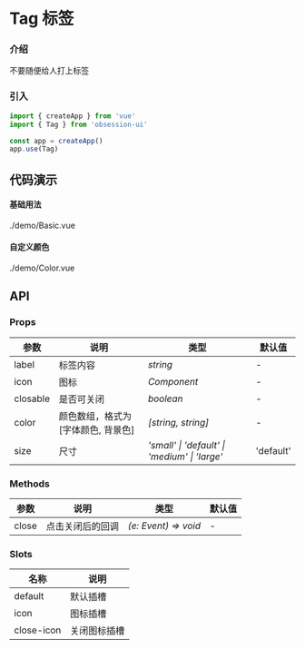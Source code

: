 # Tag 标签

### 介绍

不要随便给人打上标签

### 引入

```js
import { createApp } from 'vue'
import { Tag } from 'obsession-ui'

const app = createApp()
app.use(Tag)
```

## 代码演示

#### 基础用法

<demo-code transform>./demo/Basic.vue</demo-code>

#### 自定义颜色

<demo-code transform>./demo/Color.vue</demo-code>

## API

### Props

| 参数      | 说明           | 类型                                                                | 默认值 |
| --------- | -------------- | ------------------------------------------------------------------- | ------ |
| label      | 标签内容       | _string_          | -     |
| icon     | 图标   | _Component_           | -      |
| closable   | 是否可关闭 | _boolean_ | -      |
| color  | 颜色数组，格式为 \[字体颜色, 背景色\]       | _\[string, string\]_                                                           | -  |
| size      | 尺寸       | _'small' \| 'default' \| 'medium' \| 'large'_                                                           | 'default'   |

### Methods

| 参数      | 说明           | 类型                                                                | 默认值 |
| --------- | -------------- | ------------------------------------------------------------------- | ------ |
| close      | 点击关闭后的回调       | _(e: Event) => void_          | -     |

### Slots

| 名称    | 说明     |
| ------- | -------- |
| default | 默认插槽 |
| icon | 图标插槽 |
| close-icon | 关闭图标插槽 |
